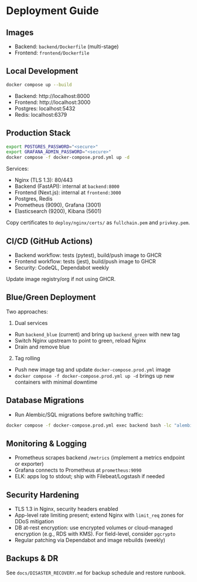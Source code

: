 # Deployment Guide

## Images
- Backend: `backend/Dockerfile` (multi-stage)
- Frontend: `frontend/Dockerfile`

## Local Development

```bash
docker compose up --build
```
- Backend: http://localhost:8000
- Frontend: http://localhost:3000
- Postgres: localhost:5432
- Redis: localhost:6379

## Production Stack

```bash
export POSTGRES_PASSWORD="<secure>"
export GRAFANA_ADMIN_PASSWORD="<secure>"
docker compose -f docker-compose.prod.yml up -d
```

Services:
- Nginx (TLS 1.3): 80/443
- Backend (FastAPI): internal at `backend:8000`
- Frontend (Next.js): internal at `frontend:3000`
- Postgres, Redis
- Prometheus (9090), Grafana (3001)
- Elasticsearch (9200), Kibana (5601)

Copy certificates to `deploy/nginx/certs/` as `fullchain.pem` and `privkey.pem`.

## CI/CD (GitHub Actions)
- Backend workflow: tests (pytest), build/push image to GHCR
- Frontend workflow: tests (jest), build/push image to GHCR
- Security: CodeQL, Dependabot weekly

Update image registry/org if not using GHCR.

## Blue/Green Deployment
Two approaches:
1) Dual services
- Run `backend_blue` (current) and bring up `backend_green` with new tag
- Switch Nginx upstream to point to green, reload Nginx
- Drain and remove blue

2) Tag rolling
- Push new image tag and update `docker-compose.prod.yml` image
- `docker compose -f docker-compose.prod.yml up -d` brings up new containers with minimal downtime

## Database Migrations
- Run Alembic/SQL migrations before switching traffic:
```bash
docker compose -f docker-compose.prod.yml exec backend bash -lc "alembic upgrade head"
```

## Monitoring & Logging
- Prometheus scrapes backend `/metrics` (implement a metrics endpoint or exporter)
- Grafana connects to Prometheus at `prometheus:9090`
- ELK: apps log to stdout; ship with Filebeat/Logstash if needed

## Security Hardening
- TLS 1.3 in Nginx, security headers enabled
- App-level rate limiting present; extend Nginx with `limit_req` zones for DDoS mitigation
- DB at-rest encryption: use encrypted volumes or cloud-managed encryption (e.g., RDS with KMS). For field-level, consider `pgcrypto`
- Regular patching via Dependabot and image rebuilds (weekly)

## Backups & DR
See `docs/DISASTER_RECOVERY.md` for backup schedule and restore runbook.
